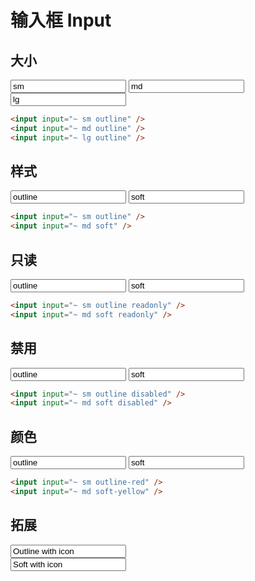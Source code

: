 # 输入框 Input

## 大小

<input input="~ sm outline" value="sm" />
<input input="~ md outline" value="md" />
<input input="~ lg outline" value="lg" />

```html
<input input="~ sm outline" />
<input input="~ md outline" />
<input input="~ lg outline" />
```

## 样式

<input input="~ sm outline" value="outline" />
<input input="~ md soft" value="soft" />

```html
<input input="~ sm outline" />
<input input="~ md soft" />
```

## 只读

<input input="~ sm outline readonly" value="outline" />
<input input="~ md soft readonly" value="soft" />

```html
<input input="~ sm outline readonly" />
<input input="~ md soft readonly" />
```

## 禁用

<input input="~ sm outline disabled" value="outline" />
<input input="~ md soft disabled" value="soft" />

```html
<input input="~ sm outline disabled" />
<input input="~ md soft disabled" />
```

## 颜色

<input input="~ sm outline-red" value="outline" />
<input input="~ md soft-yellow" value="soft" />

```html
<input input="~ sm outline-red" />
<input input="~ md soft-yellow" />
```

## 拓展

<div input="~ md outline">
  <i class="i-vscode-icons:file-type-unocss w-1em h-1em" />
  <input value="Outline with icon" />
</div>
<div input="~ md soft">
  <input value="Soft with icon" />
  <i class="i-fxemoji:artistpalette w-1em h-1em" />
</div>
